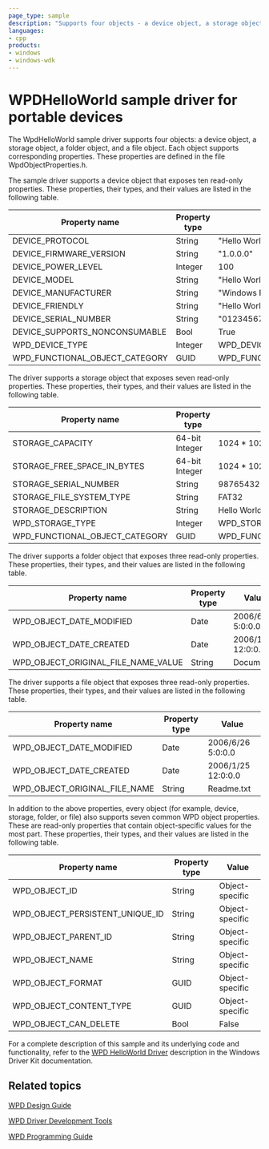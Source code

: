 ```yaml
---
page_type: sample
description: "Supports four objects - a device object, a storage object, a folder object, and a file object."
languages:
- cpp
products:
- windows
- windows-wdk
---
```


# WPDHelloWorld sample driver for portable devices

The WpdHelloWorld sample driver supports four objects: a device object, a storage object, a folder object, and a file object. Each object supports corresponding properties. These properties are defined in the file WpdObjectProperties.h.

The sample driver supports a device object that exposes ten read-only properties. These properties, their types, and their values are listed in the following table.

| Property name | Property type | Value |
| --- | --- | --- |
| DEVICE_PROTOCOL | String | "Hello World Protocol ver 1.00" |
| DEVICE_FIRMWARE_VERSION | String | "1.0.0.0" |
| DEVICE_POWER_LEVEL | Integer | 100 |
| DEVICE_MODEL | String | "Hello World!" |
| DEVICE_MANUFACTURER | String | "Windows Portable Devices Group" |
| DEVICE_FRIENDLY | String | "Hello World!" |
| DEVICE_SERIAL_NUMBER | String | "01234567890123-45676890123456" |
| DEVICE_SUPPORTS_NONCONSUMABLE | Bool | True |
| WPD_DEVICE_TYPE | Integer | WPD_DEVICE_TYPE_GENERIC |
| WPD_FUNCTIONAL_OBJECT_CATEGORY | GUID | WPD_FUNCTIONAL_CATEGORY_STORAGE |

The driver supports a storage object that exposes seven read-only properties. These properties, their types, and their values are listed in the following table.

| Property name | Property type | Value |
| --- | --- | --- |
| STORAGE_CAPACITY | 64-bit Integer | 1024 * 1024 |
| STORAGE_FREE_SPACE_IN_BYTES | 64-bit Integer | 1024 * 1024 |
| STORAGE_SERIAL_NUMBER | String | 98765432109876-54321098765432 |
| STORAGE_FILE_SYSTEM_TYPE | String | FAT32 |
| STORAGE_DESCRIPTION | String | Hello World! Memory Storage System |
| WPD_STORAGE_TYPE | Integer | WPD_STORAGE_TYPE_FIXED_ROM |
| WPD_FUNCTIONAL_OBJECT_CATEGORY | GUID | WPD_FUNCTIONAL_CATEGORY_STORAGE |

The driver supports a folder object that exposes three read-only properties. These properties, their types, and their values are listed in the following table.

| Property name | Property type | Value |
| --- | --- | --- |
| WPD_OBJECT_DATE_MODIFIED | Date | 2006/6/26 5:0:0.0 |
| WPD_OBJECT_DATE_CREATED | Date | 2006/1/25 12:0:0.0 |
| WPD_OBJECT_ORIGINAL_FILE_NAME_VALUE | String | Documents |

The driver supports a file object that exposes three read-only properties. These properties, their types, and their values are listed in the following table.

| Property name | Property type | Value |
| --- | --- | --- |
| WPD_OBJECT_DATE_MODIFIED | Date | 2006/6/26 5:0:0.0 |
| WPD_OBJECT_DATE_CREATED | Date | 2006/1/25 12:0:0.0 |
| WPD_OBJECT_ORIGINAL_FILE_NAME | String | Readme.txt |

In addition to the above properties, every object (for example, device, storage, folder, or file) also supports seven common WPD object properties. These are read-only properties that contain object-specific values for the most part. These properties, their types, and their values are listed in the following table.

| Property name | Property type | Value |
| --- | --- | --- |
| WPD_OBJECT_ID | String | Object-specific |
| WPD_OBJECT_PERSISTENT_UNIQUE_ID | String | Object-specific |
| WPD_OBJECT_PARENT_ID | String | Object-specific |
| WPD_OBJECT_NAME | String | Object-specific |
| WPD_OBJECT_FORMAT | GUID | Object-specific |
| WPD_OBJECT_CONTENT_TYPE | GUID | Object-specific |
| WPD_OBJECT_CAN_DELETE | Bool | False |

For a complete description of this sample and its underlying code and functionality, refer to the [WPD HelloWorld Driver](https://docs.microsoft.com/windows-hardware/drivers/portable/the-sample-driver-architecture) description in the Windows Driver Kit documentation.

## Related topics

[WPD Design Guide](https://docs.microsoft.com/windows-hardware/drivers/portable/wpd-design-guide)

[WPD Driver Development Tools](https://docs.microsoft.com/windows-hardware/drivers/portable/familiarizing-yourself-with-the-sample-driver)

[WPD Programming Guide](https://docs.microsoft.com/windows-hardware/drivers/portable/wpd-programming-guide)
